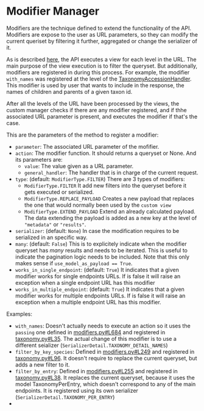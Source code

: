 Modifier Manager
===

Modifiers are the technique defined to extend the functionality of the API. Modifiers are expose to the user as URL parameters, so they can modify the current queriset by filtering it further, aggregated or change the serializer of it.

As is described [here](./README.md), the API executes a view for each level in the URL. The main purpose of the view execution is to filter the queryset. But additionally, modifiers are registered in during this process. For example, the modifier `with_names` was registered at the level of the [TaxonomyAccessionHandler](./taxonomy.py#L35). This modifier is used by user that wants to include in the response, the names of children and parents of a given taxon id.

After all the levels of the URL have been processed by the views, the custom manager checks if there are any modifier registered, and if thhe associated URL parameter is present, and executes the modifier if that's the case.

This are the parameters of the method to register a modifier:
* `parameter`: The associated URL parameter of the mofifier.
* `action`: The modifier function. It should returns a queryset or None. And its parameters are:
  * `value`: The value given as a URL parameter.
  * `general_handler`: The handler that is in charge of the current request.
* `type`: (default: `ModifierType.FILTER`) There are 3 types of modifiers:
  * `ModifierType.FILTER` It add new filters into the queryset before it gets executed or serialized.
  * `ModifierType.REPLACE_PAYLOAD` Creates a new payload that replaces the one that would normally been used by the `custom view`
  * `ModifierType.EXTEND_PAYLOAD` Extend an already calculated payload. The data extending the payload is added as a new key at the level of `"metadata"` or `"results"`.
* `serializer`: (default: `None`) In case the modification requires to be serialized in an specific way.
* `many`: (default: `False`) This is to explicitely indicate when the modifier queryset has *many* results and needs to be iterated. This is useful to indicate the pagination logic needs to be included. Note that this only makes sense if `use_model_as_payload == True`. 
* `works_in_single_endpoint`: (default: `True`) It indicates that a given modifier works for single endpoints URLs. If is false it will raise an exception when a single endpoint URL has this modifier
* `works_in_multiple_endpoint`: (default: `True`) It indicates that a given modifier works for multiple endpoints URLs. If is false it will raise an exception when a multiple endpoint URL has this modifier.

Examples:
* `with_names`: Doesn't actually needs to execute an action so it uses the `passing` one defined in [modifiers.py#L684](./modifiers.py#L684) and registered in [taxonomy.py#L35](./taxonomy.py#L35). The actual change of this modifier is to use a different seializer (`SerializerDetail.TAXONOMY_DETAIL_NAMES`)
* `filter_by_key_species`: Defined in [modifiers.py#L249](./modifiers.py#L249) and registered in [taxonomy.py#L96](./taxonomy.py#L96). It doesn't require to replace the current queryset, but adds a new filter to it. 
* `filter_by_entry`: Defined in [modifiers.py#L255](./modifiers.py#L249) and registered in [taxonomy.py#L38](./taxonomy.py#L96). It replaces the current queryset, because it uses the model TaxonomyPerEntry, which doesn't correspond to any of the main endpoints. It is registered using its own serializer (`SerializerDetail.TAXONOMY_PER_ENTRY`) 
* 
